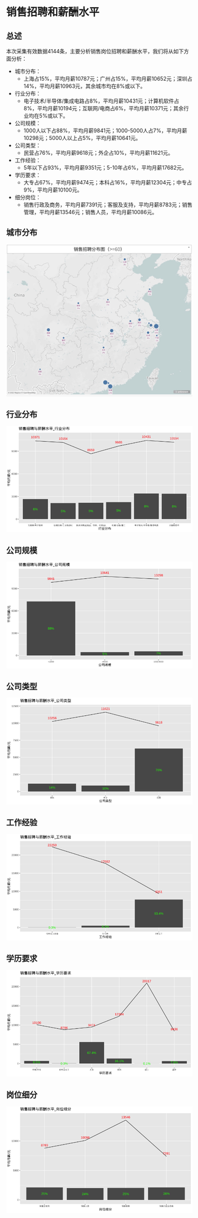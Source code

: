 # 销售招聘和薪酬水平

## 总述

本次采集有效数据4144条，主要分析销售岗位招聘和薪酬水平，我们将从如下方面分析：

-   城市分布：
    -   上海占15%，平均月薪10787元；广州占15%，平均月薪10652元；深圳占14%，平均月薪10963元，其余城市均在8%或以下。
-   行业分布：
    -   电子技术/半导体/集成电路占8%，平均月薪10431元；计算机软件占8%，平均月薪10194元；互联网/电商占6%，平均月薪10371元；其余行业均在5%或以下。
-   公司规模：
    -   1000人以下占88%，平均月薪9841元；1000-5000人占7%，平均月薪10298元；5000人以上占5%，平均月薪10641元。
-   公司类型：
    -   民营占76%，平均月薪9618元；外企占10%，平均月薪11621元。
-   工作经验：
    -   5年以下占93%，平均月薪9351元；5-10年占6%，平均月薪17682元。
-   学历要求：
    -   大专占67%，平均月薪9474元；本科占16%，平均月薪12304元；中专占9%，平均月薪10100元。
-   细分岗位：
    -   销售行政及商务，平均月薪7391元；客服及支持，平均月薪8783元；销售管理，平均月薪13546元；销售人员，平均月薪10086元。

## 城市分布

![roadmap](Rplot01_roadmap.jpg)

## 行业分布

![industries](Rplot02_industries.png)

## 公司规模

![com_size](Rplot03_com_size.png)

## 公司类型

![com_type](Rplot04_com_type.png)

## 工作经验

![experience](Rplot05_experience.png)

## 学历要求

![education](Rplot06_education.png)

## 岗位细分

![subclass](Rplot07_subclass.png)
